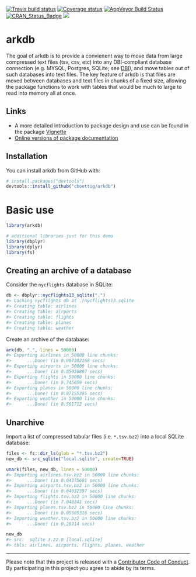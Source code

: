 
[![Travis build
status](https://travis-ci.org/cboettig/arkdb.svg?branch=master)](https://travis-ci.org/cboettig/arkdb)
[![Coverage
status](https://codecov.io/gh/cboettig/arkdb/branch/master/graph/badge.svg)](https://codecov.io/github/cboettig/arkdb?branch=master)
[![AppVeyor Build
Status](https://ci.appveyor.com/api/projects/status/github/cboettig/arkdb?branch=master&svg=true)](https://ci.appveyor.com/project/cboettig/arkdb)
[![CRAN\_Status\_Badge](http://www.r-pkg.org/badges/version/arkdb)](https://cran.r-project.org/package=arkdb)
[![](https://badges.ropensci.org/224_status.svg)](https://github.com/ropensci/onboarding/issues/224)

<!-- README.md is generated from README.Rmd. Please edit that file -->

# arkdb

The goal of arkdb is to provide a convienent way to move data from large
compressed text files (tsv, csv, etc) into any DBI-compliant database
connection (e.g. MYSQL, Postgres, SQLite; see
[DBI](https://db.rstudio.com/dbi/)), and move tables out of such
databases into text files. The key feature of arkdb is that files are
moved between databases and text files in chunks of a fixed size,
allowing the package functions to work with tables that would be much to
large to read into memory all at once.

## Links

  - A more detailed introduction to package design and use can be found
    in the package
    [Vignette](https://cboettig.github.io/arkdb/articles/arkdb_intro.html)
  - [Online versions of package
    documentation](https://cboettig.github.io/arkdb)

## Installation

You can install arkdb from GitHub with:

``` r
# install.packages("devtools")
devtools::install_github("cboettig/arkdb")
```

# Basic use

``` r
library(arkdb)

# additional libraries just for this demo
library(dbplyr)
library(dplyr)
library(fs)
```

## Creating an archive of a database

Consider the `nycflights` database in SQLite:

``` r
db <- dbplyr::nycflights13_sqlite(".")
#> Caching nycflights db at ./nycflights13.sqlite
#> Creating table: airlines
#> Creating table: airports
#> Creating table: flights
#> Creating table: planes
#> Creating table: weather
```

Create an archive of the database:

``` r
ark(db, ".", lines = 50000)
#> Exporting airlines in 50000 line chunks:
#>      ...Done! (in 0.007392168 secs)
#> Exporting airports in 50000 line chunks:
#>      ...Done! (in 0.05036807 secs)
#> Exporting flights in 50000 line chunks:
#>      ...Done! (in 9.745059 secs)
#> Exporting planes in 50000 line chunks:
#>      ...Done! (in 0.07155395 secs)
#> Exporting weather in 50000 line chunks:
#>      ...Done! (in 0.561712 secs)
```

## Unarchive

Import a list of compressed tabular files (i.e. `*.tsv.bz2`) into a
local SQLite database:

``` r
files <- fs::dir_ls(glob = "*.tsv.bz2")
new_db <- src_sqlite("local.sqlite", create=TRUE)

unark(files, new_db, lines = 50000)
#> Importing airlines.tsv.bz2 in 50000 line chunks:
#>      ...Done! (in 0.04375601 secs)
#> Importing airports.tsv.bz2 in 50000 line chunks:
#>      ...Done! (in 0.04032397 secs)
#> Importing flights.tsv.bz2 in 50000 line chunks:
#>      ...Done! (in 7.048341 secs)
#> Importing planes.tsv.bz2 in 50000 line chunks:
#>      ...Done! (in 0.05605316 secs)
#> Importing weather.tsv.bz2 in 50000 line chunks:
#>      ...Done! (in 0.28914 secs)

new_db
#> src:  sqlite 3.22.0 [local.sqlite]
#> tbls: airlines, airports, flights, planes, weather
```

-----

Please note that this project is released with a [Contributor Code of
Conduct](CODE_OF_CONDUCT.md). By participating in this project you agree
to abide by its terms.
